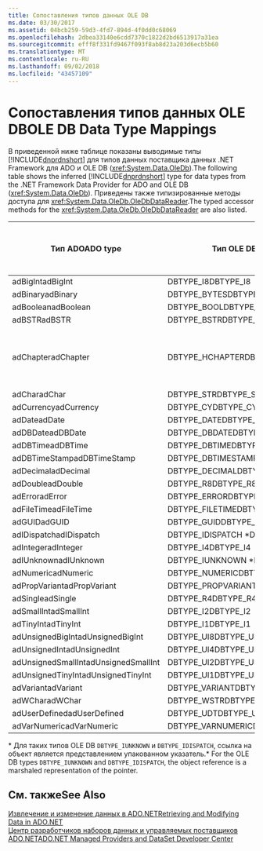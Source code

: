 ```yaml
---
title: Сопоставления типов данных OLE DB
ms.date: 03/30/2017
ms.assetid: 04bcb259-59d3-4fd7-894d-4f0dd0c68069
ms.openlocfilehash: 2dbea33140e6cdd7370c1822d2bd6513917a31ea
ms.sourcegitcommit: efff8f331fd9467f093f8ab8d23a203d6ecb5b60
ms.translationtype: MT
ms.contentlocale: ru-RU
ms.lasthandoff: 09/02/2018
ms.locfileid: "43457109"
---
```

# <a name="ole-db-data-type-mappings"></a><span data-ttu-id="45c7e-102">Сопоставления типов данных OLE DB</span><span class="sxs-lookup"><span data-stu-id="45c7e-102">OLE DB Data Type Mappings</span></span>
<span data-ttu-id="45c7e-103">В приведенной ниже таблице показаны выводимые типы [!INCLUDE[dnprdnshort](../../../../includes/dnprdnshort-md.md)] для типов данных поставщика данных .NET Framework для ADO и OLE DB (<xref:System.Data.OleDb>).</span><span class="sxs-lookup"><span data-stu-id="45c7e-103">The following table shows the inferred [!INCLUDE[dnprdnshort](../../../../includes/dnprdnshort-md.md)] type for data types from the .NET Framework Data Provider for ADO and OLE DB (<xref:System.Data.OleDb>).</span></span> <span data-ttu-id="45c7e-104">Приведены также типизированные методы доступа для <xref:System.Data.OleDb.OleDbDataReader>.</span><span class="sxs-lookup"><span data-stu-id="45c7e-104">The typed accessor methods for the <xref:System.Data.OleDb.OleDbDataReader> are also listed.</span></span>  
  
|<span data-ttu-id="45c7e-105">Тип ADO</span><span class="sxs-lookup"><span data-stu-id="45c7e-105">ADO type</span></span>|<span data-ttu-id="45c7e-106">Тип OLE DB</span><span class="sxs-lookup"><span data-stu-id="45c7e-106">OLE DB type</span></span>|<span data-ttu-id="45c7e-107">Тип [!INCLUDE[dnprdnshort](../../../../includes/dnprdnshort-md.md)]</span><span class="sxs-lookup"><span data-stu-id="45c7e-107">[!INCLUDE[dnprdnshort](../../../../includes/dnprdnshort-md.md)] type</span></span>|<span data-ttu-id="45c7e-108">Типизированный метод доступа [!INCLUDE[dnprdnshort](../../../../includes/dnprdnshort-md.md)]</span><span class="sxs-lookup"><span data-stu-id="45c7e-108">[!INCLUDE[dnprdnshort](../../../../includes/dnprdnshort-md.md)] typed accessor</span></span>|  
|--------------|-----------------|----------------------------------------------------------------------|--------------------------------------------------------------------------------|  
|<span data-ttu-id="45c7e-109">adBigInt</span><span class="sxs-lookup"><span data-stu-id="45c7e-109">adBigInt</span></span>|<span data-ttu-id="45c7e-110">DBTYPE_I8</span><span class="sxs-lookup"><span data-stu-id="45c7e-110">DBTYPE_I8</span></span>|<span data-ttu-id="45c7e-111">Int64</span><span class="sxs-lookup"><span data-stu-id="45c7e-111">Int64</span></span>|<span data-ttu-id="45c7e-112">GetInt64()</span><span class="sxs-lookup"><span data-stu-id="45c7e-112">GetInt64()</span></span>|  
|<span data-ttu-id="45c7e-113">adBinary</span><span class="sxs-lookup"><span data-stu-id="45c7e-113">adBinary</span></span>|<span data-ttu-id="45c7e-114">DBTYPE_BYTES</span><span class="sxs-lookup"><span data-stu-id="45c7e-114">DBTYPE_BYTES</span></span>|<span data-ttu-id="45c7e-115">Byte[]</span><span class="sxs-lookup"><span data-stu-id="45c7e-115">Byte[]</span></span>|<span data-ttu-id="45c7e-116">GetBytes()</span><span class="sxs-lookup"><span data-stu-id="45c7e-116">GetBytes()</span></span>|  
|<span data-ttu-id="45c7e-117">adBoolean</span><span class="sxs-lookup"><span data-stu-id="45c7e-117">adBoolean</span></span>|<span data-ttu-id="45c7e-118">DBTYPE_BOOL</span><span class="sxs-lookup"><span data-stu-id="45c7e-118">DBTYPE_BOOL</span></span>|<span data-ttu-id="45c7e-119">Boolean</span><span class="sxs-lookup"><span data-stu-id="45c7e-119">Boolean</span></span>|<span data-ttu-id="45c7e-120">GetBoolean()</span><span class="sxs-lookup"><span data-stu-id="45c7e-120">GetBoolean()</span></span>|  
|<span data-ttu-id="45c7e-121">adBSTR</span><span class="sxs-lookup"><span data-stu-id="45c7e-121">adBSTR</span></span>|<span data-ttu-id="45c7e-122">DBTYPE_BSTR</span><span class="sxs-lookup"><span data-stu-id="45c7e-122">DBTYPE_BSTR</span></span>|<span data-ttu-id="45c7e-123">Строковое</span><span class="sxs-lookup"><span data-stu-id="45c7e-123">String</span></span>|<span data-ttu-id="45c7e-124">GetString()</span><span class="sxs-lookup"><span data-stu-id="45c7e-124">GetString()</span></span>|  
|<span data-ttu-id="45c7e-125">adChapter</span><span class="sxs-lookup"><span data-stu-id="45c7e-125">adChapter</span></span>|<span data-ttu-id="45c7e-126">DBTYPE_HCHAPTER</span><span class="sxs-lookup"><span data-stu-id="45c7e-126">DBTYPE_HCHAPTER</span></span>|<span data-ttu-id="45c7e-127">Поддерживается с помощью `DataReader`.</span><span class="sxs-lookup"><span data-stu-id="45c7e-127">Supported through the `DataReader`.</span></span> <span data-ttu-id="45c7e-128">См. в разделе [получение данных с помощью объекта DataReader](../../../../docs/framework/data/adonet/retrieving-data-using-a-datareader.md).</span><span class="sxs-lookup"><span data-stu-id="45c7e-128">See [Retrieving Data Using a DataReader](../../../../docs/framework/data/adonet/retrieving-data-using-a-datareader.md).</span></span>|<span data-ttu-id="45c7e-129">GetValue()</span><span class="sxs-lookup"><span data-stu-id="45c7e-129">GetValue()</span></span>|  
|<span data-ttu-id="45c7e-130">adChar</span><span class="sxs-lookup"><span data-stu-id="45c7e-130">adChar</span></span>|<span data-ttu-id="45c7e-131">DBTYPE_STR</span><span class="sxs-lookup"><span data-stu-id="45c7e-131">DBTYPE_STR</span></span>|<span data-ttu-id="45c7e-132">Строковое</span><span class="sxs-lookup"><span data-stu-id="45c7e-132">String</span></span>|<span data-ttu-id="45c7e-133">GetString()</span><span class="sxs-lookup"><span data-stu-id="45c7e-133">GetString()</span></span>|  
|<span data-ttu-id="45c7e-134">adCurrency</span><span class="sxs-lookup"><span data-stu-id="45c7e-134">adCurrency</span></span>|<span data-ttu-id="45c7e-135">DBTYPE_CY</span><span class="sxs-lookup"><span data-stu-id="45c7e-135">DBTYPE_CY</span></span>|<span data-ttu-id="45c7e-136">Десятичное число</span><span class="sxs-lookup"><span data-stu-id="45c7e-136">Decimal</span></span>|<span data-ttu-id="45c7e-137">GetDecimal()</span><span class="sxs-lookup"><span data-stu-id="45c7e-137">GetDecimal()</span></span>|  
|<span data-ttu-id="45c7e-138">adDate</span><span class="sxs-lookup"><span data-stu-id="45c7e-138">adDate</span></span>|<span data-ttu-id="45c7e-139">DBTYPE_DATE</span><span class="sxs-lookup"><span data-stu-id="45c7e-139">DBTYPE_DATE</span></span>|<span data-ttu-id="45c7e-140">DateTime</span><span class="sxs-lookup"><span data-stu-id="45c7e-140">DateTime</span></span>|<span data-ttu-id="45c7e-141">GetDateTime()</span><span class="sxs-lookup"><span data-stu-id="45c7e-141">GetDateTime()</span></span>|  
|<span data-ttu-id="45c7e-142">adDBDate</span><span class="sxs-lookup"><span data-stu-id="45c7e-142">adDBDate</span></span>|<span data-ttu-id="45c7e-143">DBTYPE_DBDATE</span><span class="sxs-lookup"><span data-stu-id="45c7e-143">DBTYPE_DBDATE</span></span>|<span data-ttu-id="45c7e-144">DateTime</span><span class="sxs-lookup"><span data-stu-id="45c7e-144">DateTime</span></span>|<span data-ttu-id="45c7e-145">GetDateTime()</span><span class="sxs-lookup"><span data-stu-id="45c7e-145">GetDateTime()</span></span>|  
|<span data-ttu-id="45c7e-146">adDBTime</span><span class="sxs-lookup"><span data-stu-id="45c7e-146">adDBTime</span></span>|<span data-ttu-id="45c7e-147">DBTYPE_DBTIME</span><span class="sxs-lookup"><span data-stu-id="45c7e-147">DBTYPE_DBTIME</span></span>|<span data-ttu-id="45c7e-148">DateTime</span><span class="sxs-lookup"><span data-stu-id="45c7e-148">DateTime</span></span>|<span data-ttu-id="45c7e-149">GetDateTime()</span><span class="sxs-lookup"><span data-stu-id="45c7e-149">GetDateTime()</span></span>|  
|<span data-ttu-id="45c7e-150">adDBTimeStamp</span><span class="sxs-lookup"><span data-stu-id="45c7e-150">adDBTimeStamp</span></span>|<span data-ttu-id="45c7e-151">DBTYPE_DBTIMESTAMP</span><span class="sxs-lookup"><span data-stu-id="45c7e-151">DBTYPE_DBTIMESTAMP</span></span>|<span data-ttu-id="45c7e-152">DateTime</span><span class="sxs-lookup"><span data-stu-id="45c7e-152">DateTime</span></span>|<span data-ttu-id="45c7e-153">GetDateTime()</span><span class="sxs-lookup"><span data-stu-id="45c7e-153">GetDateTime()</span></span>|  
|<span data-ttu-id="45c7e-154">adDecimal</span><span class="sxs-lookup"><span data-stu-id="45c7e-154">adDecimal</span></span>|<span data-ttu-id="45c7e-155">DBTYPE_DECIMAL</span><span class="sxs-lookup"><span data-stu-id="45c7e-155">DBTYPE_DECIMAL</span></span>|<span data-ttu-id="45c7e-156">Десятичное число</span><span class="sxs-lookup"><span data-stu-id="45c7e-156">Decimal</span></span>|<span data-ttu-id="45c7e-157">GetDecimal()</span><span class="sxs-lookup"><span data-stu-id="45c7e-157">GetDecimal()</span></span>|  
|<span data-ttu-id="45c7e-158">adDouble</span><span class="sxs-lookup"><span data-stu-id="45c7e-158">adDouble</span></span>|<span data-ttu-id="45c7e-159">DBTYPE_R8</span><span class="sxs-lookup"><span data-stu-id="45c7e-159">DBTYPE_R8</span></span>|<span data-ttu-id="45c7e-160">Double</span><span class="sxs-lookup"><span data-stu-id="45c7e-160">Double</span></span>|<span data-ttu-id="45c7e-161">GetDouble()</span><span class="sxs-lookup"><span data-stu-id="45c7e-161">GetDouble()</span></span>|  
|<span data-ttu-id="45c7e-162">adError</span><span class="sxs-lookup"><span data-stu-id="45c7e-162">adError</span></span>|<span data-ttu-id="45c7e-163">DBTYPE_ERROR</span><span class="sxs-lookup"><span data-stu-id="45c7e-163">DBTYPE_ERROR</span></span>|<span data-ttu-id="45c7e-164">ExternalException</span><span class="sxs-lookup"><span data-stu-id="45c7e-164">ExternalException</span></span>|<span data-ttu-id="45c7e-165">GetValue()</span><span class="sxs-lookup"><span data-stu-id="45c7e-165">GetValue()</span></span>|  
|<span data-ttu-id="45c7e-166">adFileTime</span><span class="sxs-lookup"><span data-stu-id="45c7e-166">adFileTime</span></span>|<span data-ttu-id="45c7e-167">DBTYPE_FILETIME</span><span class="sxs-lookup"><span data-stu-id="45c7e-167">DBTYPE_FILETIME</span></span>|<span data-ttu-id="45c7e-168">DateTime</span><span class="sxs-lookup"><span data-stu-id="45c7e-168">DateTime</span></span>|<span data-ttu-id="45c7e-169">GetDateTime()</span><span class="sxs-lookup"><span data-stu-id="45c7e-169">GetDateTime()</span></span>|  
|<span data-ttu-id="45c7e-170">adGUID</span><span class="sxs-lookup"><span data-stu-id="45c7e-170">adGUID</span></span>|<span data-ttu-id="45c7e-171">DBTYPE_GUID</span><span class="sxs-lookup"><span data-stu-id="45c7e-171">DBTYPE_GUID</span></span>|<span data-ttu-id="45c7e-172">Guid</span><span class="sxs-lookup"><span data-stu-id="45c7e-172">Guid</span></span>|<span data-ttu-id="45c7e-173">GetGuid()</span><span class="sxs-lookup"><span data-stu-id="45c7e-173">GetGuid()</span></span>|  
|<span data-ttu-id="45c7e-174">adIDispatch</span><span class="sxs-lookup"><span data-stu-id="45c7e-174">adIDispatch</span></span>|<span data-ttu-id="45c7e-175">DBTYPE_IDISPATCH \*</span><span class="sxs-lookup"><span data-stu-id="45c7e-175">DBTYPE_IDISPATCH \*</span></span>|<span data-ttu-id="45c7e-176">Объект</span><span class="sxs-lookup"><span data-stu-id="45c7e-176">Object</span></span>|<span data-ttu-id="45c7e-177">GetValue()</span><span class="sxs-lookup"><span data-stu-id="45c7e-177">GetValue()</span></span>|  
|<span data-ttu-id="45c7e-178">adInteger</span><span class="sxs-lookup"><span data-stu-id="45c7e-178">adInteger</span></span>|<span data-ttu-id="45c7e-179">DBTYPE_I4</span><span class="sxs-lookup"><span data-stu-id="45c7e-179">DBTYPE_I4</span></span>|<span data-ttu-id="45c7e-180">Int32</span><span class="sxs-lookup"><span data-stu-id="45c7e-180">Int32</span></span>|<span data-ttu-id="45c7e-181">GetInt32()</span><span class="sxs-lookup"><span data-stu-id="45c7e-181">GetInt32()</span></span>|  
|<span data-ttu-id="45c7e-182">adIUnknown</span><span class="sxs-lookup"><span data-stu-id="45c7e-182">adIUnknown</span></span>|<span data-ttu-id="45c7e-183">DBTYPE_IUNKNOWN \*</span><span class="sxs-lookup"><span data-stu-id="45c7e-183">DBTYPE_IUNKNOWN \*</span></span>|<span data-ttu-id="45c7e-184">Объект</span><span class="sxs-lookup"><span data-stu-id="45c7e-184">Object</span></span>|<span data-ttu-id="45c7e-185">GetValue()</span><span class="sxs-lookup"><span data-stu-id="45c7e-185">GetValue()</span></span>|  
|<span data-ttu-id="45c7e-186">adNumeric</span><span class="sxs-lookup"><span data-stu-id="45c7e-186">adNumeric</span></span>|<span data-ttu-id="45c7e-187">DBTYPE_NUMERIC</span><span class="sxs-lookup"><span data-stu-id="45c7e-187">DBTYPE_NUMERIC</span></span>|<span data-ttu-id="45c7e-188">Десятичное число</span><span class="sxs-lookup"><span data-stu-id="45c7e-188">Decimal</span></span>|<span data-ttu-id="45c7e-189">GetDecimal()</span><span class="sxs-lookup"><span data-stu-id="45c7e-189">GetDecimal()</span></span>|  
|<span data-ttu-id="45c7e-190">adPropVariant</span><span class="sxs-lookup"><span data-stu-id="45c7e-190">adPropVariant</span></span>|<span data-ttu-id="45c7e-191">DBTYPE_PROPVARIANT</span><span class="sxs-lookup"><span data-stu-id="45c7e-191">DBTYPE_PROPVARIANT</span></span>|<span data-ttu-id="45c7e-192">Объект</span><span class="sxs-lookup"><span data-stu-id="45c7e-192">Object</span></span>|<span data-ttu-id="45c7e-193">GetValue()</span><span class="sxs-lookup"><span data-stu-id="45c7e-193">GetValue()</span></span>|  
|<span data-ttu-id="45c7e-194">adSingle</span><span class="sxs-lookup"><span data-stu-id="45c7e-194">adSingle</span></span>|<span data-ttu-id="45c7e-195">DBTYPE_R4</span><span class="sxs-lookup"><span data-stu-id="45c7e-195">DBTYPE_R4</span></span>|<span data-ttu-id="45c7e-196">Single</span><span class="sxs-lookup"><span data-stu-id="45c7e-196">Single</span></span>|<span data-ttu-id="45c7e-197">GetFloat()</span><span class="sxs-lookup"><span data-stu-id="45c7e-197">GetFloat()</span></span>|  
|<span data-ttu-id="45c7e-198">adSmallInt</span><span class="sxs-lookup"><span data-stu-id="45c7e-198">adSmallInt</span></span>|<span data-ttu-id="45c7e-199">DBTYPE_I2</span><span class="sxs-lookup"><span data-stu-id="45c7e-199">DBTYPE_I2</span></span>|<span data-ttu-id="45c7e-200">Int16</span><span class="sxs-lookup"><span data-stu-id="45c7e-200">Int16</span></span>|<span data-ttu-id="45c7e-201">GetInt16()</span><span class="sxs-lookup"><span data-stu-id="45c7e-201">GetInt16()</span></span>|  
|<span data-ttu-id="45c7e-202">adTinyInt</span><span class="sxs-lookup"><span data-stu-id="45c7e-202">adTinyInt</span></span>|<span data-ttu-id="45c7e-203">DBTYPE_I1</span><span class="sxs-lookup"><span data-stu-id="45c7e-203">DBTYPE_I1</span></span>|<span data-ttu-id="45c7e-204">Byte</span><span class="sxs-lookup"><span data-stu-id="45c7e-204">Byte</span></span>|<span data-ttu-id="45c7e-205">GetByte()</span><span class="sxs-lookup"><span data-stu-id="45c7e-205">GetByte()</span></span>|  
|<span data-ttu-id="45c7e-206">adUnsignedBigInt</span><span class="sxs-lookup"><span data-stu-id="45c7e-206">adUnsignedBigInt</span></span>|<span data-ttu-id="45c7e-207">DBTYPE_UI8</span><span class="sxs-lookup"><span data-stu-id="45c7e-207">DBTYPE_UI8</span></span>|<span data-ttu-id="45c7e-208">UInt64</span><span class="sxs-lookup"><span data-stu-id="45c7e-208">UInt64</span></span>|<span data-ttu-id="45c7e-209">GetValue()</span><span class="sxs-lookup"><span data-stu-id="45c7e-209">GetValue()</span></span>|  
|<span data-ttu-id="45c7e-210">adUnsignedInt</span><span class="sxs-lookup"><span data-stu-id="45c7e-210">adUnsignedInt</span></span>|<span data-ttu-id="45c7e-211">DBTYPE_UI4</span><span class="sxs-lookup"><span data-stu-id="45c7e-211">DBTYPE_UI4</span></span>|<span data-ttu-id="45c7e-212">UInt32</span><span class="sxs-lookup"><span data-stu-id="45c7e-212">UInt32</span></span>|<span data-ttu-id="45c7e-213">GetValue()</span><span class="sxs-lookup"><span data-stu-id="45c7e-213">GetValue()</span></span>|  
|<span data-ttu-id="45c7e-214">adUnsignedSmallInt</span><span class="sxs-lookup"><span data-stu-id="45c7e-214">adUnsignedSmallInt</span></span>|<span data-ttu-id="45c7e-215">DBTYPE_UI2</span><span class="sxs-lookup"><span data-stu-id="45c7e-215">DBTYPE_UI2</span></span>|<span data-ttu-id="45c7e-216">UInt16</span><span class="sxs-lookup"><span data-stu-id="45c7e-216">UInt16</span></span>|<span data-ttu-id="45c7e-217">GetValue()</span><span class="sxs-lookup"><span data-stu-id="45c7e-217">GetValue()</span></span>|  
|<span data-ttu-id="45c7e-218">adUnsignedTinyInt</span><span class="sxs-lookup"><span data-stu-id="45c7e-218">adUnsignedTinyInt</span></span>|<span data-ttu-id="45c7e-219">DBTYPE_UI1</span><span class="sxs-lookup"><span data-stu-id="45c7e-219">DBTYPE_UI1</span></span>|<span data-ttu-id="45c7e-220">Byte</span><span class="sxs-lookup"><span data-stu-id="45c7e-220">Byte</span></span>|<span data-ttu-id="45c7e-221">GetByte()</span><span class="sxs-lookup"><span data-stu-id="45c7e-221">GetByte()</span></span>|  
|<span data-ttu-id="45c7e-222">adVariant</span><span class="sxs-lookup"><span data-stu-id="45c7e-222">adVariant</span></span>|<span data-ttu-id="45c7e-223">DBTYPE_VARIANT</span><span class="sxs-lookup"><span data-stu-id="45c7e-223">DBTYPE_VARIANT</span></span>|<span data-ttu-id="45c7e-224">Объект</span><span class="sxs-lookup"><span data-stu-id="45c7e-224">Object</span></span>|<span data-ttu-id="45c7e-225">GetValue()</span><span class="sxs-lookup"><span data-stu-id="45c7e-225">GetValue()</span></span>|  
|<span data-ttu-id="45c7e-226">adWChar</span><span class="sxs-lookup"><span data-stu-id="45c7e-226">adWChar</span></span>|<span data-ttu-id="45c7e-227">DBTYPE_WSTR</span><span class="sxs-lookup"><span data-stu-id="45c7e-227">DBTYPE_WSTR</span></span>|<span data-ttu-id="45c7e-228">Строковое</span><span class="sxs-lookup"><span data-stu-id="45c7e-228">String</span></span>|<span data-ttu-id="45c7e-229">GetString()</span><span class="sxs-lookup"><span data-stu-id="45c7e-229">GetString()</span></span>|  
|<span data-ttu-id="45c7e-230">adUserDefined</span><span class="sxs-lookup"><span data-stu-id="45c7e-230">adUserDefined</span></span>|<span data-ttu-id="45c7e-231">DBTYPE_UDT</span><span class="sxs-lookup"><span data-stu-id="45c7e-231">DBTYPE_UDT</span></span>|<span data-ttu-id="45c7e-232">не поддерживается</span><span class="sxs-lookup"><span data-stu-id="45c7e-232">not supported</span></span>||  
|<span data-ttu-id="45c7e-233">adVarNumeric</span><span class="sxs-lookup"><span data-stu-id="45c7e-233">adVarNumeric</span></span>|<span data-ttu-id="45c7e-234">DBTYPE_VARNUMERIC</span><span class="sxs-lookup"><span data-stu-id="45c7e-234">DBTYPE_VARNUMERIC</span></span>|<span data-ttu-id="45c7e-235">не поддерживается</span><span class="sxs-lookup"><span data-stu-id="45c7e-235">not supported</span></span>||  
  
 <span data-ttu-id="45c7e-236">\* Для таких типов OLE DB `DBTYPE_IUNKNOWN` и `DBTYPE_IDISPATCH`, ссылка на объект является представлением упакованном указатель.</span><span class="sxs-lookup"><span data-stu-id="45c7e-236">\* For the OLE DB types `DBTYPE_IUNKNOWN` and `DBTYPE_IDISPATCH`, the object reference is a marshaled representation of the pointer.</span></span>  
  
## <a name="see-also"></a><span data-ttu-id="45c7e-237">См. также</span><span class="sxs-lookup"><span data-stu-id="45c7e-237">See Also</span></span>  
 [<span data-ttu-id="45c7e-238">Извлечение и изменение данных в ADO.NET</span><span class="sxs-lookup"><span data-stu-id="45c7e-238">Retrieving and Modifying Data in ADO.NET</span></span>](../../../../docs/framework/data/adonet/retrieving-and-modifying-data.md)  
 [<span data-ttu-id="45c7e-239">Центр разработчиков наборов данных и управляемых поставщиков ADO.NET</span><span class="sxs-lookup"><span data-stu-id="45c7e-239">ADO.NET Managed Providers and DataSet Developer Center</span></span>](https://go.microsoft.com/fwlink/?LinkId=217917)
